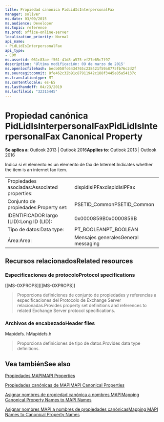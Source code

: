 ```yaml
---
title: Propiedad canónica PidLidIsInterpersonalFax
manager: soliver
ms.date: 03/09/2015
ms.audience: Developer
ms.topic: reference
ms.prod: office-online-server
localization_priority: Normal
api_name:
- PidLidIsInterpersonalFax
api_type:
- COM
ms.assetid: 061c83ae-f561-41d8-a575-ef27e65c7f97
description: 'Última modificación: 09 de marzo de 2015'
ms.openlocfilehash: becb058fc6434765c238421f59a8775fb76c2d2f
ms.sourcegitcommit: 8fe462c32b91c87911942c188f3445e85a54137c
ms.translationtype: MT
ms.contentlocale: es-ES
ms.lasthandoff: 04/23/2019
ms.locfileid: "32315445"
---
```

# <a name="pidlidisinterpersonalfax-canonical-property"></a><span data-ttu-id="61caa-103">Propiedad canónica PidLidIsInterpersonalFax</span><span class="sxs-lookup"><span data-stu-id="61caa-103">PidLidIsInterpersonalFax Canonical Property</span></span>

  
  
<span data-ttu-id="61caa-104">**Se aplica a**: Outlook 2013 | Outlook 2016</span><span class="sxs-lookup"><span data-stu-id="61caa-104">**Applies to**: Outlook 2013 | Outlook 2016</span></span> 
  
<span data-ttu-id="61caa-105">Indica si el elemento es un elemento de fax de Internet.</span><span class="sxs-lookup"><span data-stu-id="61caa-105">Indicates whether the item is an internet fax item.</span></span>
  
|||
|:-----|:-----|
|<span data-ttu-id="61caa-106">Propiedades asociadas:</span><span class="sxs-lookup"><span data-stu-id="61caa-106">Associated properties:</span></span>  <br/> |<span data-ttu-id="61caa-107">dispidIsIPFax</span><span class="sxs-lookup"><span data-stu-id="61caa-107">dispidIsIPFax</span></span>  <br/> |
|<span data-ttu-id="61caa-108">Conjunto de propiedades:</span><span class="sxs-lookup"><span data-stu-id="61caa-108">Property set:</span></span>  <br/> |<span data-ttu-id="61caa-109">PSETID_Common</span><span class="sxs-lookup"><span data-stu-id="61caa-109">PSETID_Common</span></span>  <br/> |
|<span data-ttu-id="61caa-110">IDENTIFICADOR largo (LID):</span><span class="sxs-lookup"><span data-stu-id="61caa-110">Long ID (LID):</span></span>  <br/> |<span data-ttu-id="61caa-111">0x0000859B</span><span class="sxs-lookup"><span data-stu-id="61caa-111">0x0000859B</span></span>  <br/> |
|<span data-ttu-id="61caa-112">Tipo de datos:</span><span class="sxs-lookup"><span data-stu-id="61caa-112">Data type:</span></span>  <br/> |<span data-ttu-id="61caa-113">PT_BOOLEAN</span><span class="sxs-lookup"><span data-stu-id="61caa-113">PT_BOOLEAN</span></span>  <br/> |
|<span data-ttu-id="61caa-114">Área:</span><span class="sxs-lookup"><span data-stu-id="61caa-114">Area:</span></span>  <br/> |<span data-ttu-id="61caa-115">Mensajes generales</span><span class="sxs-lookup"><span data-stu-id="61caa-115">General messaging</span></span>  <br/> |
   
## <a name="related-resources"></a><span data-ttu-id="61caa-116">Recursos relacionados</span><span class="sxs-lookup"><span data-stu-id="61caa-116">Related resources</span></span>

### <a name="protocol-specifications"></a><span data-ttu-id="61caa-117">Especificaciones de protocolo</span><span class="sxs-lookup"><span data-stu-id="61caa-117">Protocol specifications</span></span>

<span data-ttu-id="61caa-118">[[MS-OXPROPS]]</span><span class="sxs-lookup"><span data-stu-id="61caa-118">[[MS-OXPROPS]]</span></span> 
  
> <span data-ttu-id="61caa-119">Proporciona definiciones de conjunto de propiedades y referencias a especificaciones del Protocolo de Exchange Server relacionadas.</span><span class="sxs-lookup"><span data-stu-id="61caa-119">Provides property set definitions and references to related Exchange Server protocol specifications.</span></span>
    
### <a name="header-files"></a><span data-ttu-id="61caa-120">Archivos de encabezado</span><span class="sxs-lookup"><span data-stu-id="61caa-120">Header files</span></span>

<span data-ttu-id="61caa-121">Mapidefs. h</span><span class="sxs-lookup"><span data-stu-id="61caa-121">Mapidefs.h</span></span>
  
> <span data-ttu-id="61caa-122">Proporciona definiciones de tipo de datos.</span><span class="sxs-lookup"><span data-stu-id="61caa-122">Provides data type definitions.</span></span>
    
## <a name="see-also"></a><span data-ttu-id="61caa-123">Vea también</span><span class="sxs-lookup"><span data-stu-id="61caa-123">See also</span></span>



[<span data-ttu-id="61caa-124">Propiedades MAPI</span><span class="sxs-lookup"><span data-stu-id="61caa-124">MAPI Properties</span></span>](mapi-properties.md)
  
[<span data-ttu-id="61caa-125">Propiedades canónicas de MAPI</span><span class="sxs-lookup"><span data-stu-id="61caa-125">MAPI Canonical Properties</span></span>](mapi-canonical-properties.md)
  
[<span data-ttu-id="61caa-126">Asignar nombres de propiedad canónica a nombres MAPI</span><span class="sxs-lookup"><span data-stu-id="61caa-126">Mapping Canonical Property Names to MAPI Names</span></span>](mapping-canonical-property-names-to-mapi-names.md)
  
[<span data-ttu-id="61caa-127">Asignar nombres MAPI a nombres de propiedades canónicas</span><span class="sxs-lookup"><span data-stu-id="61caa-127">Mapping MAPI Names to Canonical Property Names</span></span>](mapping-mapi-names-to-canonical-property-names.md)

